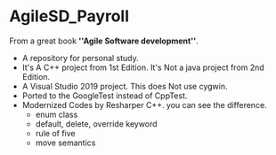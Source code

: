 # AgileSD_Payroll
From a great book **''Agile Software development''**.

- A repository for personal study.
- It's A C++ project from 1st Edition. It's Not a java project from 2nd Edition.
- A Visual Studio 2019 project. This does Not use cygwin.
- Ported to the GoogleTest instead of CppTest.
- Modernized Codes by Resharper C++. 
  you can see the difference.
  - enum class
  - default, delete, override keyword
  - rule of five
  - move semantics
 
